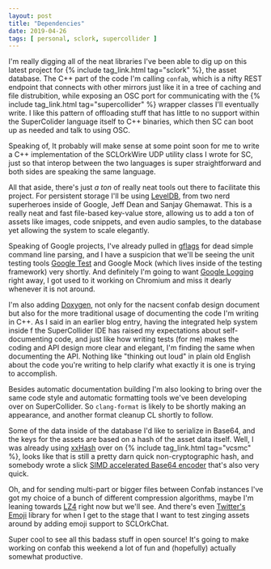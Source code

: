 ```yaml
---
layout: post
title: "Dependencies"
date: 2019-04-26
tags: [ personal, sclork, supercollider ]
---
```


I'm really digging all of the neat libraries I've been able to dig up on this latest project for
{% include tag_link.html tag="sclork" %}, the asset database. The C++ part of the code I'm calling ```confab```, which
is a nifty REST endpoint that connects with other mirrors just like it in a tree of caching and file distrubition, while
exposing an OSC port for communicating with the {% include tag_link.html tag="supercollider" %} wrapper classes I'll
eventually write. I like this pattern of offloading stuff that has little to no support within the SuperColider language
itself to C++ binaries, which then SC can boot up as needed and talk to using OSC.

Speaking of, It probably will make sense at some point soon for me to write a C++ implementation of the SCLOrkWire
UDP utility class I wrote for SC, just so that interop between the two languages is super straightforward and both
sides are speaking the same language.

All that aside, there's just *a ton* of really neat tools out there to facilitate this project. For persistent storage
I'll be using [LevelDB](https://github.com/google/leveldb), from two nerd superheroes inside of Google, Jeff Dean and
Sanjay Ghemawat. This is a really neat and fast file-based key-value store, allowing us to add a ton of assets like
images, code snippets, and even audio samples, to the database yet allowing the system to scale elegantly.

Speaking of Google projects, I've already pulled in [gflags](https://github.com/gflags/gflags) for dead simple command
line parsing, and I have a suspicion that we'll be seeing the unit testing tools
[Google Test](https://github.com/google/googletest) and Google Mock (which lives inside of the testing framework) very
shortly. And definitely I'm going to want [Google Logging](https://github.com/google/glog) right away, I got used to
it working on Chromium and miss it dearly whenever it is not around.

I'm also adding [Doxygen](http://www.doxygen.nl), not only for the nacsent confab design document but also for the more
traditional usage of documenting the code I'm writing in C++. As I said in an earlier blog entry, having the integrated
help system inside f the SuperCollider IDE has raised my expectations about self-documenting code, and just like how
writing tests (for me) makes the coding and API design more clear and elegant, I'm finding the same when documenting the
API. Nothing like "thinking out loud" in plain old English about the code you're writing to help clarify what exactly it
is one is trying to accomplish.

Besides automatic documentation building I'm also looking to bring over the same code style and automatic formatting
tools we've been developing over on SuperCollider. So ```clang-format``` is likely to be shortly making an appearance,
and another format cleanup CL shortly to follow.

Some of the data inside of the database I'd like to serialize in Base64, and the keys for the assets are based on a
hash of the asset data itself. Well, I was already using [xxHash](https://github.com/Cyan4973/xxHash) over on
{% include tag_link.html tag="vcsmc" %}, looks like that is still a pretty darn quick non-cryptographic hash, and
somebody wrote a slick [SIMD accelerated Base64 encoder](https://github.com/aklomp/base64) that's also very quick.

Oh, and for sending multi-part or bigger files between Confab instances I've got my choice of a bunch of different
compression algorithms, maybe I'm leaning towards [LZ4](https://lz4.github.io/lz4/) right now but we'll see. And there's
even [Twitter's Emoji](https://github.com/twitter/twemoji) library for when I get to the stage that I want to test
zinging assets around by adding emoji support to SCLOrkChat.

Super cool to see all this badass stuff in open source! It's going to make working on confab this weekend a lot of fun
and (hopefully) actually somewhat productive.

